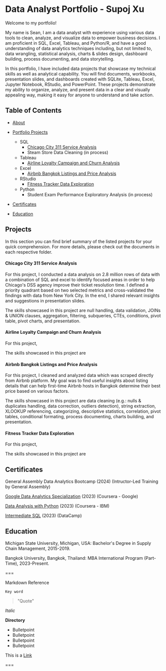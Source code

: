 # Data Analyst Portfolio - Supoj Xu

Welcome to my portfolio!

My name is Sean, I am a data analyst with experience using various data tools to clean, analyze, and visualize data to empower business decisions. I am proficient in SQL, Excel, Tableau, and Python/R, and have a good understanding of data analytics techniques including, but not limited to, data wrangling, statistical analysis, charts & slides design, dashboard building, process documenting, and data storytelling.

In this portfolio, I have included data projects that showcase my technical skills as well as analytical capability. You will find documents, workbooks, presentation slides, and dashboards created with SQLite, Tableau, Excel, Jupyter Notebook, RStudio, and PowerPoint. These projects demonstrate my ability to organize, analyze, and present data in a clear and visually appealing way, making it easy for anyone to understand and take action.

## Table of Contents

* [About](https://github.com/Seanxupoj/DATA-ANALYST-PORTFOLIO/blob/main/README.md)
  
* [Portfolio Projects](https://github.com/Seanxupoj/DATA-ANALYST-PORTFOLIO?tab=readme-ov-file#projects)
  
   * SQL
      * [Chicago City 311 Service Analysis](https://github.com/Seanxupoj/DATA-ANALYST-PORTFOLIO/tree/main/Chicago%20City%20311%20Service%20Analysis%20)
      * Steam Store Data Cleaning (in process) 
   * Tableau
      * [Airline Loyalty Campaign and Churn Analysis](https://github.com/Seanxupoj/DATA-ANALYST-PORTFOLIO/tree/main/Airline%20Loyalty%20Campaign%20and%20Churn%20Analysis)
   * Excel
      * [Airbnb Bangkok Listings and Price Analysis](https://github.com/Seanxupoj/DATA-ANALYST-PORTFOLIO/tree/main/Airbnb%20Bangkok%20Listings%20and%20Price%20Analysis%20)
   * RStudio
      * [Fitness Tracker Data Exploration](https://github.com/Seanxupoj/DATA-ANALYST-PORTFOLIO/blob/main/Fitness%20Tracker%20Data%20Exploration/FitnessTracker_EDA.md)
   * Python
      * Student Exam Performance Exploratory Analysis (in process)

* [Certificates](https://github.com/Seanxupoj/DATA-ANALYST-PORTFOLIO?tab=readme-ov-file#certificates)

* [Education](https://github.com/Seanxupoj/DATA-ANALYST-PORTFOLIO?tab=readme-ov-file#education)

## Projects
In this section you can find brief summary of the listed projects for your quick comprehension. For more details, please check out the documents in each respective folder.

#### Chicago City 311 Service Analysis  
For this project, I conducted a data analysis on 2.8 million rows of data with a combination of SQL and excel to identify focused areas in order to help Chicago's DSS agency improve their ticket resolution time. I defined a priority quadrant based on two selected metrics and cross-validated the findings with data from New York City. In the end, I shared relevant insights and suggestions in presentation slides.  

The skills showcased in this project are null handling, data validation, JOINs & UNION clauses, aggregation, filtering, subqueries, CTEs, conditions, pivot table, pivot charts, and presentation.

#### Airline Loyalty Campaign and Churn Analysis  
For this project,  

The skills showcased in this project are 

#### Airbnb Bangkok Listings and Price Analysis  
For this project, I cleaned and analyzed data which was scraped directly from Airbnb platform. My goal was to find useful insights about listing details that can help first-time Airbnb hosts in Bangkok determine their best price based on various factors. 

The skills showcased in this project are data cleaning (e.g.: nulls & duplicates handling, data correction, outliers detection), string extraction, XLOOKUP referencing, categorizing, descriptive statistics, correlation, pivot tables, conditional formating, process documenting, charts building, and presentation.

#### Fitness Tracker Data Exploration  
For this project,  

The skills showcased in this project are 

## Certificates

General Assembly Data Analytics Bootcamp (2024) (Intructor-Led Training by General Assembly)

[Google Data Analytics Specialization](https://www.coursera.org/account/accomplishments/professional-cert/DS74EJNRFCVL) (2023) (Coursera - Google)

[Data Analysis with Python](https://www.coursera.org/account/accomplishments/certificate/356QEGJDH9V3) (2023) (Coursera - IBM)

[Intermediate SQL](https://www.datacamp.com/completed/statement-of-accomplishment/course/dd4417e9561d77352eb579887da4dea7e4083ae9) (2023) (DataCamp)

## Education

Michigan State University, Michigan, USA: Bachelor's Degree in Supply Chain Management, 2015-2019.

Bangkok University, Bangkok, Thailand: MBA International Program (Part-Time), 2023-Present.


===

Markdown Reference

`Key word`
> "Quote"

*Italic*

**Directory**
* Bulletpoint
* Bulletpoint
* Bulletpoint
* Bulletpoint

This is a [Link](www.google.com)

===
